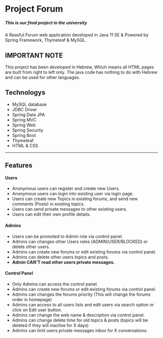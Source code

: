 # Project Forum
##### This is our final project in the university

A Reasful Forum web application developed in Java 11 SE & Powered by Spring Framework, Thymeleaf & MySQL.

## IMPORTANT NOTE
This project has been developed in Hebrew, Which means all HTML pages are built from right to left only. The java code has nothing to do with Hebrew and can be used for other languages.

## Technologys
- MySQL database
- JDBC Driver
- Spring Data JPA
- Spring MVC
- Spring Web
- Spring Security
- Spring Boot
- Thymeleaf
- HTML & CSS
------------
## Features
#### Users
- Anonymous users can register and create new Users.
- Anonymous users can login into existing user via login page.
- Users can create new Topics in existing forums, and send new comments (Posts) in existing topics.
- Users can send private messages to other existing users.
- Users can edit their own profile details.

#### Admins
- Users can be promoted to Admin role via control panel.
- Admins can changes other Users roles (ADMIN/USER/BLOCKED) or delete other users.
- Admins can create new forums or edit existing forums  via control panel.
- Admins can delete other users topics and posts.
- **Admin CAN'T read other users private messages.**

#### Control Panel
- Only Admins can access the control panel.
- Admins can create new forums or edit existing forums  via control panel.
- Admins can changes the forums priority (This will change the forums order in homepage)
- Admins can access to all users lists and edit users via search option or click on Edit user button.
- Admins can change the web name & description via control panel.
- Admins can change delete time for old topics & posts (topics will be deleted if they will inactive for X days)
- Admins can limit users private messages inbox for X conversations.

